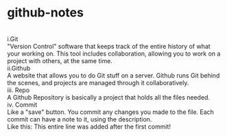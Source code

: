 # github-notes
<br />
i.Git <br />
  "Version Control" software that keeps track of the entire history of what your working on. This tool includes collaboration, allowing you to work on a project with others, at    the same time. <br />
ii.Github <br />
  A website that allows you to do Git stuff on a server. Github runs Git behind the scenes, and projects are managed through it collaboratively. <br />
iii. Repo <br />
  A Github Repository is basically a project that holds all the files needed. <br />
iv. Commit <br />
  Like a "save" button. You commit any changes you made to the file. Each commit can have a note to it, using the description. <br />
  Like this: This entire line was added after the first commit!
